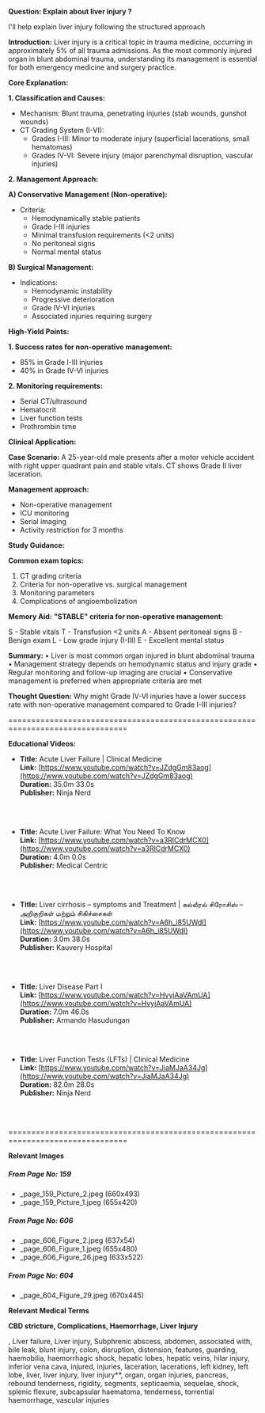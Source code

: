 **Question: Explain about liver injury ?**

I'll help explain liver injury following the structured approach 

**Introduction:**
Liver injury is a critical topic in trauma medicine, occurring in approximately 5% of all trauma admissions. As the most commonly injured organ in blunt abdominal trauma, understanding its management is essential for both emergency medicine and surgery practice.

**Core Explanation:**

**1. Classification and Causes:**

- Mechanism: Blunt trauma, penetrating injuries (stab wounds, gunshot wounds)
- CT Grading System (I-VI):
   * Grades I-III: Minor to moderate injury (superficial lacerations, small hematomas)
   * Grades IV-VI: Severe injury (major parenchymal disruption, vascular injuries)

**2. Management Approach:**

**A) Conservative Management (Non-operative):**

- Criteria:
   * Hemodynamically stable patients
   * Grade I-III injuries
   * Minimal transfusion requirements (<2 units)
   * No peritoneal signs
   * Normal mental status

**B) Surgical Management:**

- Indications:
   * Hemodynamic instability
   * Progressive deterioration
   * Grade IV-VI injuries
   * Associated injuries requiring surgery

**High-Yield Points:**

**1. Success rates for non-operative management:**
   - 85% in Grade I-III injuries
   - 40% in Grade IV-VI injuries

**2. Monitoring requirements:**
   - Serial CT/ultrasound
   - Hematocrit
   - Liver function tests
   - Prothrombin time

**Clinical Application:**

**Case Scenario:**
A 25-year-old male presents after a motor vehicle accident with right upper quadrant pain and stable vitals. CT shows Grade II liver laceration.

**Management approach:**
- Non-operative management
- ICU monitoring
- Serial imaging
- Activity restriction for 3 months

**Study Guidance:**

**Common exam topics:**
1. CT grading criteria
2. Criteria for non-operative vs. surgical management
3. Monitoring parameters
4. Complications of angioembolization

**Memory Aid:**
**"STABLE" criteria for non-operative management:**

S - Stable vitals
T - Transfusion <2 units
A - Absent peritoneal signs
B - Benign exam
L - Low grade injury (I-III)
E - Excellent mental status

**Summary:**
• Liver is most common organ injured in blunt abdominal trauma
• Management strategy depends on hemodynamic status and injury grade
• Regular monitoring and follow-up imaging are crucial
• Conservative management is preferred when appropriate criteria are met

**Thought Question:**
Why might Grade IV-VI injuries have a lower success rate with non-operative management compared to Grade I-III injuries?

================================================================================


**Educational Videos:**

- **Title:** Acute Liver Failure | Clinical Medicine<br>  **Link:** [https://www.youtube.com/watch?v=JZdgGm83aog](https://www.youtube.com/watch?v=JZdgGm83aog)<br>  **Duration:** 35.0m 33.0s<br>  **Publisher:** Ninja Nerd
<br/>
<br/>

- **Title:** Acute Liver Failure: What You Need To Know<br>  **Link:** [https://www.youtube.com/watch?v=a3RlCdrMCX0](https://www.youtube.com/watch?v=a3RlCdrMCX0)<br>  **Duration:** 4.0m 0.0s<br>  **Publisher:** Medical Centric
<br/>
<br/>

- **Title:** Liver cirrhosis – symptoms and Treatment | கல்லீரல் சிரோசிஸ் – அறிகுறிகள் மற்றும் சிகிச்சைகள்<br>  **Link:** [https://www.youtube.com/watch?v=A6h_i85UWdI](https://www.youtube.com/watch?v=A6h_i85UWdI)<br>  **Duration:** 3.0m 38.0s<br>  **Publisher:** Kauvery Hospital
<br/>
<br/>

- **Title:** Liver Disease Part I<br>  **Link:** [https://www.youtube.com/watch?v=HvyjAaVAmUA](https://www.youtube.com/watch?v=HvyjAaVAmUA)<br>  **Duration:** 7.0m 46.0s<br>  **Publisher:** Armando Hasudungan
<br/>
<br/>

- **Title:** Liver Function Tests (LFTs) | Clinical Medicine<br>  **Link:** [https://www.youtube.com/watch?v=JiaMJaA34Jg](https://www.youtube.com/watch?v=JiaMJaA34Jg)<br>  **Duration:** 82.0m 28.0s<br>  **Publisher:** Ninja Nerd
<br/>
<br/>

================================================================================

**Relevant Images**

##### From Page No: 159
- _page_159_Picture_2.jpeg (660x493)
- _page_159_Picture_1.jpeg (655x420)

##### From Page No: 606
- _page_606_Figure_2.jpeg (637x54)
- _page_606_Figure_1.jpeg (655x480)
- _page_606_Figure_26.jpeg (633x522)

##### From Page No: 604
- _page_604_Figure_29.jpeg (670x445)


**Relevant Medical Terms**

**CBD stricture, Complications, Haemorrhage, Liver Injury**

, Liver failure, Liver injury, Subphrenic abscess, abdomen, associated with, bile leak, blunt injury, colon, disruption, distension, features, guarding, haemobilia, haemorrhagic shock, hepatic lobes, hepatic veins, hilar injury, inferior vena cava, injured, injuries, laceration, lacerations, left kidney, left lobe, liver, liver injury, liver injury**, organ, organ injuries, pancreas, rebound tenderness, rigidity, segments, septicaemia, sequelae, shock, splenic flexure, subcapsular haematoma, tenderness, torrential haemorrhage, vascular injuries